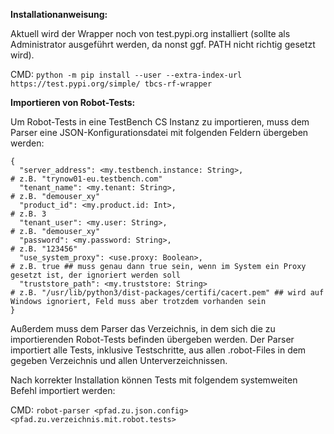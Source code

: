 **Installationanweisung:**

Aktuell wird der Wrapper noch von test.pypi.org installiert (sollte als Administrator ausgeführt werden, da nonst ggf. PATH nicht richtig gesetzt wird).

CMD: `python -m pip install --user --extra-index-url https://test.pypi.org/simple/ tbcs-rf-wrapper`

**Importieren von Robot-Tests:**

Um Robot-Tests in eine TestBench CS Instanz zu importieren, muss dem Parser eine JSON-Konfigurationsdatei mit folgenden Feldern übergeben werden:

```
{
  "server_address": <my.testbench.instance: String>,                        # z.B. "trynow01-eu.testbench.com"
  "tenant_name": <my.tenant: String>,                                       # z.B. "demouser_xy"
  "product_id": <my.product.id: Int>,                                       # z.B. 3
  "tenant_user": <my.user: String>,                                         # z.B. "demouser_xy"
  "password": <my.password: String>,                                        # z.B. "123456"
  "use_system_proxy": <use.proxy: Boolean>,                                 # z.B. true ## muss genau dann true sein, wenn im System ein Proxy gesetzt ist, der ignoriert werden soll
  "truststore_path": <my.truststore: String>                                # z.B. "/usr/lib/python3/dist-packages/certifi/cacert.pem" ## wird auf Windows ignoriert, Feld muss aber trotzdem vorhanden sein
}
```

Außerdem muss dem Parser das Verzeichnis, in dem sich die zu importierenden Robot-Tests befinden übergeben werden. Der Parser importiert alle Tests, inklusive Testschritte, aus allen .robot-Files in dem gegeben Verzeichnis und allen Unterverzeichnissen.

Nach korrekter Installation können Tests mit folgendem systemweiten Befehl importiert werden:

CMD: `robot-parser <pfad.zu.json.config> <pfad.zu.verzeichnis.mit.robot.tests>`